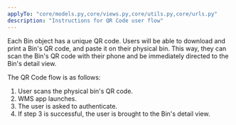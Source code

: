 ```yaml
---
applyTo: "core/models.py,core/views.py,core/utils.py,core/urls.py"
description: "Instructions for QR Code user flow"
---
```


Each Bin object has a unique QR code. Users will be able to download and print a Bin's QR code, and paste it on their physical bin. This way, they can scan the Bin's QR code with their phone and be immediately directed to the Bin's detail view.

The QR Code flow is as follows:
1) User scans the physical bin's QR code.
2) WMS app launches.
3) The user is asked to authenticate.
4) If step 3 is successful, the user is brought to the Bin's detail view.